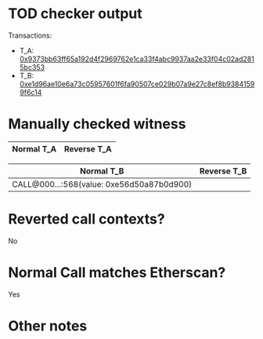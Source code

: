# TOD checker output

Transactions:
- T_A: [0x9373bb63ff65a192d4f2969762e1ca33f4abc9937aa2e33f04c02ad2815bc353](https://etherscan.io/tx/0x9373bb63ff65a192d4f2969762e1ca33f4abc9937aa2e33f04c02ad2815bc353)
- T_B: [0xe1d96ae10e6a73c05957601f6fa90507ce029b07a9e27c8ef8b93841599f6c14](https://etherscan.io/tx/0xe1d96ae10e6a73c05957601f6fa90507ce029b07a9e27c8ef8b93841599f6c14)


# Manually checked witness


| Normal T_A    | Reverse T_A   |
|---------------|---------------|

| Normal T_B                                | Reverse T_B |
|-------------------------------------------|-------------|
| CALL@000...:568(value: 0xe56d50a87b0d900) |             |


# Reverted call contexts?

No

# Normal Call matches Etherscan?

Yes

# Other notes
